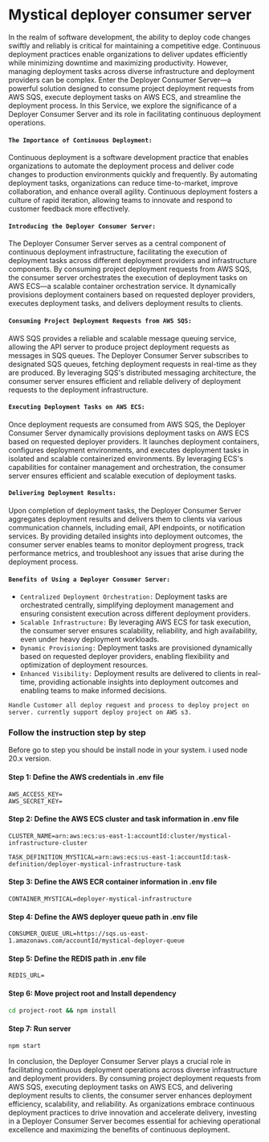 # Mystical deployer consumer server
In the realm of software development, the ability to deploy code changes swiftly and reliably is critical for maintaining a competitive edge. Continuous deployment practices enable organizations to deliver updates efficiently while minimizing downtime and maximizing productivity. However, managing deployment tasks across diverse infrastructure and deployment providers can be complex. Enter the Deployer Consumer Server—a powerful solution designed to consume project deployment requests from AWS SQS, execute deployment tasks on AWS ECS, and streamline the deployment process. In this Service, we explore the significance of a Deployer Consumer Server and its role in facilitating continuous deployment operations.

#### `The Importance of Continuous Deployment:`
Continuous deployment is a software development practice that enables organizations to automate the deployment process and deliver code changes to production environments quickly and frequently. By automating deployment tasks, organizations can reduce time-to-market, improve collaboration, and enhance overall agility. Continuous deployment fosters a culture of rapid iteration, allowing teams to innovate and respond to customer feedback more effectively.

#### `Introducing the Deployer Consumer Server:`
The Deployer Consumer Server serves as a central component of continuous deployment infrastructure, facilitating the execution of deployment tasks across different deployment providers and infrastructure components. By consuming project deployment requests from AWS SQS, the consumer server orchestrates the execution of deployment tasks on AWS ECS—a scalable container orchestration service. It dynamically provisions deployment containers based on requested deployer providers, executes deployment tasks, and delivers deployment results to clients.

#### `Consuming Project Deployment Requests from AWS SQS:`
AWS SQS provides a reliable and scalable message queuing service, allowing the API server to produce project deployment requests as messages in SQS queues. The Deployer Consumer Server subscribes to designated SQS queues, fetching deployment requests in real-time as they are produced. By leveraging SQS's distributed messaging architecture, the consumer server ensures efficient and reliable delivery of deployment requests to the deployment infrastructure.

#### `Executing Deployment Tasks on AWS ECS:`
Once deployment requests are consumed from AWS SQS, the Deployer Consumer Server dynamically provisions deployment tasks on AWS ECS based on requested deployer providers. It launches deployment containers, configures deployment environments, and executes deployment tasks in isolated and scalable containerized environments. By leveraging ECS's capabilities for container management and orchestration, the consumer server ensures efficient and scalable execution of deployment tasks.

#### `Delivering Deployment Results:`
Upon completion of deployment tasks, the Deployer Consumer Server aggregates deployment results and delivers them to clients via various communication channels, including email, API endpoints, or notification services. By providing detailed insights into deployment outcomes, the consumer server enables teams to monitor deployment progress, track performance metrics, and troubleshoot any issues that arise during the deployment process.

#### `Benefits of Using a Deployer Consumer Server:`

  - `Centralized Deployment Orchestration:` Deployment tasks are orchestrated centrally, simplifying deployment management and 
     ensuring consistent execution across different deployment providers.
  - `Scalable Infrastructure:` By leveraging AWS ECS for task execution, the consumer server ensures scalability, reliability, 
     and high availability, even under heavy deployment workloads.
  - `Dynamic Provisioning:` Deployment tasks are provisioned dynamically based on requested deployer providers, enabling 
     flexibility and optimization of deployment resources.
  - `Enhanced Visibility:` Deployment results are delivered to clients in real-time, providing actionable insights into 
     deployment outcomes and enabling teams to make informed decisions.


`Handle Customer all deploy request and process to deploy project on server. currently support deploy project on AWS s3.`


### Follow the instruction step by step
Before go to step you should be install node in your system. i used node 20.x version.


#### Step 1: Define the AWS credentials in .env file
```
AWS_ACCESS_KEY=
AWS_SECRET_KEY=
```

#### Step 2: Define the AWS ECS cluster and task information in .env file
```
CLUSTER_NAME=arn:aws:ecs:us-east-1:accountId:cluster/mystical-infrastructure-cluster

TASK_DEFINITION_MYSTICAL=arn:aws:ecs:us-east-1:accountId:task-definition/deployer-mystical-infrastructure-task
```

#### Step 3: Define the AWS ECR container information in .env file
```
CONTAINER_MYSTICAL=deployer-mystical-infrastructure
```

#### Step 4: Define the AWS deployer queue path in .env file
```
CONSUMER_QUEUE_URL=https://sqs.us-east-1.amazonaws.com/accountId/mystical-deployer-queue
```

#### Step 5: Define the REDIS path in .env file
```
REDIS_URL=
```

#### Step 6: Move project root and Install dependency
```sh
cd project-root && npm install
```

#### Step 7: Run server
```sh
npm start
```

In conclusion, the Deployer Consumer Server plays a crucial role in facilitating continuous deployment operations across diverse infrastructure and deployment providers. By consuming project deployment requests from AWS SQS, executing deployment tasks on AWS ECS, and delivering deployment results to clients, the consumer server enhances deployment efficiency, scalability, and reliability. As organizations embrace continuous deployment practices to drive innovation and accelerate delivery, investing in a Deployer Consumer Server becomes essential for achieving operational excellence and maximizing the benefits of continuous deployment.
